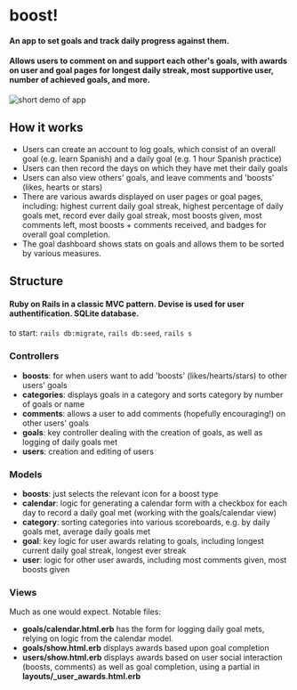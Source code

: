 # boost!

#### An app to set goals and track daily progress against them.

#### Allows users to comment on and support each other's goals, with awards on user and goal pages for longest daily streak, most supportive user, number of achieved goals, and more.

<img src="demo.gif" alt="short demo of app">

## How it works
- Users can create an account to log goals, which consist of an overall goal (e.g. learn Spanish) and a daily goal (e.g. 1 hour Spanish practice)
- Users can then record the days on which they have met their daily goals
- Users can also view others' goals, and leave comments and 'boosts' (likes, hearts or stars)
- There are various awards displayed on user pages or goal pages, including: highest current daily goal streak, highest percentage of daily goals met, record ever daily goal streak, most boosts given, most comments left, most boosts + comments received, and badges for overall goal completion.
- The goal dashboard shows stats on goals and allows them to be sorted by various measures.

## Structure
#### Ruby on Rails in a classic MVC pattern. Devise is used for user authentification. SQLite database.

to start:
`rails db:migrate`, `rails db:seed`, `rails s`

### Controllers
- **boosts**: for when users want to add 'boosts' (likes/hearts/stars) to other users' goals
- **categories**: displays goals in a category and sorts category by number of goals or name 
- **comments**: allows a user to add comments (hopefully encouraging!) on other users' goals
- **goals**: key controller dealing with the creation of goals, as well as logging of daily goals met
- **users**: creation and editing of users

### Models
- **boosts**: just selects the relevant icon for a boost type
- **calendar**: logic for generating a calendar form with a checkbox for each day to record a daily goal met (working with the goals/calendar view)
- **category**: sorting categories into various scoreboards, e.g. by daily goals met, average daily goals met
- **goal**: key logic for user awards relating to goals, including longest current daily goal streak, longest ever streak
- **user**: logic for other user awards, including most comments given, most boosts given

### Views
Much as one would expect. Notable files:
- **goals/calendar.html.erb** has the form for logging daily goal mets, relying on logic from the calendar model.
- **goals/show.html.erb** displays awards based upon goal completion
- **users/show.html.erb** displays awards based on user social interaction (boosts, comments) as well as goal completion, using a partial in **layouts/_user_awards.html.erb**
